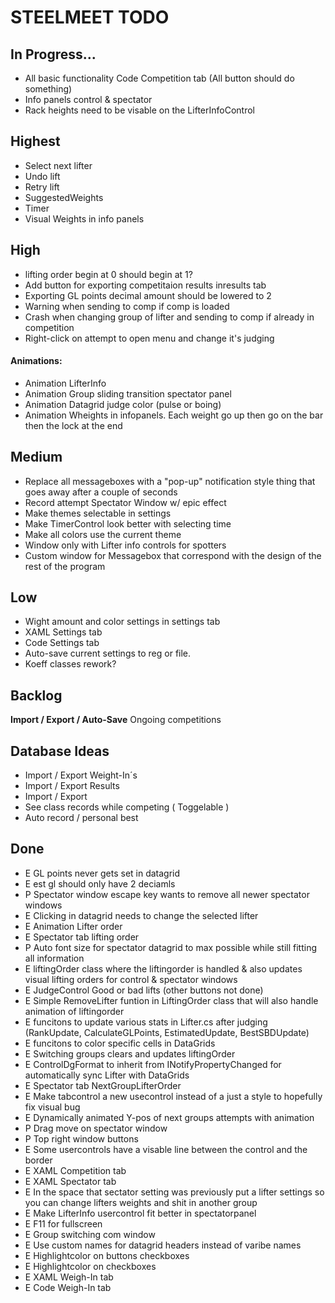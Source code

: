 ﻿<h1>STEELMEET TODO

## In Progress...
* All basic functionality Code Competition tab (All button should do something)
* Info panels control & spectator
* Rack heights need to be visable on the LifterInfoControl

## Highest
* Select next lifter
* Undo lift
* Retry lift
* SuggestedWeights
* Timer
* Visual Weights in info panels

## High
* lifting order begin at 0 should begin at 1?
* Add button for exporting competitaion results inresults tab
* Exporting GL points decimal amount should be lowered to 2
* Warning when sending to comp if comp is loaded
* Crash when changing group of lifter and sending to comp if already in competition
* Right-click on attempt to open menu and change it's judging

#### Animations:
* Animation LifterInfo
* Animation Group sliding transition spectator panel
* Animation Datagrid judge color (pulse or boing)
* Animation Wheights in infopanels. Each weight go up then go on the bar then the lock at the end

## Medium
* Replace all messageboxes with a "pop-up" notification style thing that goes away after a couple of seconds
* Record attempt Spectator Window w/ epic effect
* Make themes selectable in settings
* Make TimerControl look better with selecting time
* Make all colors use the current theme
* Window only with Lifter info controls for spotters
* Custom window for Messagebox that correspond with the design of the rest of the program

## Low
* Wight amount and color settings in settings tab
* XAML Settings tab
* Code Settings tab
* Auto-save current settings to reg or file.
* Koeff classes rework?


## Backlog

**Import / Export / Auto-Save** Ongoing competitions


## Database Ideas
* Import / Export Weight-In´s
* Import / Export Results
* Import / Export 
* See class records while competing ( Toggelable )
* Auto record / personal best


## Done
* E GL points never gets set in datagrid
* E est gl should only have 2 deciamls
* P Spectator window escape key wants to remove all newer spectator windows
* E Clicking in datagrid needs to change the selected lifter
* E Animation Lifter order
* E Spectator tab lifting order
* P Auto font size for spectator datagrid to max possible while still fitting all information
* E liftingOrder class where the liftingorder is handled & also updates visual lifting orders for control & spectator windows
* E JudgeControl Good or bad lifts (other buttons not done)
* E Simple RemoveLifter funtion in LiftingOrder class that will also handle animation of liftingorder
* E funcitons to update various stats in Lifter.cs after judging (RankUpdate, CalculateGLPoints, EstimatedUpdate, BestSBDUpdate)
* E funcitons to color specific cells in DataGrids
* E Switching groups clears and updates liftingOrder
* E ControlDgFormat to inherit from INotifyPropertyChanged for automatically sync Lifter with DataGrids
* E Spectator tab NextGroupLifterOrder
* E Make tabcontrol a new usecontrol instead of a just a style to hopefully fix visual bug
* E Dynamically animated Y-pos of next groups attempts with animation 
* P Drag move on spectator window 
* P Top right window buttons
* E Some usercontrols have a visable line between the control and the border
* E XAML Competition tab
* E XAML Spectator tab
* E In the space that sectator setting was previously put a lifter settings so you can change lifters weights and shit in another group
* E Make LifterInfo usercontrol fit better in spectatorpanel
* E F11 for fullscreen
* E Group switching com window
* E Use custom names for datagrid headers instead of varibe names
* E Highlightcolor on buttons checkboxes
* E Highlightcolor on checkboxes
* E XAML Weigh-In tab
* E Code Weigh-In tab